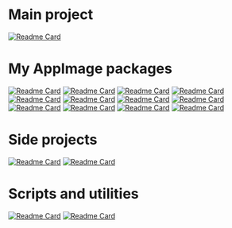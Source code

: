 
<!--
**ivan-hc/ivan-hc** is a ✨ _special_ ✨ repository because its `README.md` (this file) appears on your GitHub profile.

Here are some ideas to get you started:

- 🔭 I’m currently working on ...
- 🌱 I’m currently learning ...
- 👯 I’m looking to collaborate on ...
- 🤔 I’m looking for help with ...
- 💬 Ask me about ...
- 📫 How to reach me: ...
- 😄 Pronouns: ...
- ⚡ Fun fact: ...
-->
# Main project
[![Readme Card](https://github-readme-stats.vercel.app/api/pin/?username=ivan-hc&repo=AM-Application-Manager)](https://github.com/ivan-hc/AM-Application-Manager)

# My AppImage packages
[![Readme Card](https://github-readme-stats.vercel.app/api/pin/?username=ivan-hc&repo=Avidemux-unofficial-appimage)](https://github.com/ivan-hc/Avidemux-unofficial-appimage)
[![Readme Card](https://github-readme-stats.vercel.app/api/pin/?username=ivan-hc&repo=Celestia-appimage)](https://github.com/ivan-hc/Celestia-appimage)
[![Readme Card](https://github-readme-stats.vercel.app/api/pin/?username=ivan-hc&repo=Flatpak-installer-appimage)](https://github.com/ivan-hc/Flatpak-installer-appimage)
[![Readme Card](https://github-readme-stats.vercel.app/api/pin/?username=ivan-hc&repo=GIMP-appimage)](https://github.com/ivan-hc/GIMP-appimage)
[![Readme Card](https://github-readme-stats.vercel.app/api/pin/?username=ivan-hc&repo=Handbrake-appimage)](https://github.com/ivan-hc/Handbrake-appimage)
[![Readme Card](https://github-readme-stats.vercel.app/api/pin/?username=ivan-hc&repo=KDE-games-suite-appimage)](https://github.com/ivan-hc/KDE-games-suite-appimage)
[![Readme Card](https://github-readme-stats.vercel.app/api/pin/?username=ivan-hc&repo=KDE-utils-appimage)](https://github.com/ivan-hc/KDE-utils-appimage)
[![Readme Card](https://github-readme-stats.vercel.app/api/pin/?username=ivan-hc&repo=MPV-appimage)](https://github.com/ivan-hc/MPV-appimage)
[![Readme Card](https://github-readme-stats.vercel.app/api/pin/?username=ivan-hc&repo=ocenaudio-appimage)](https://github.com/ivan-hc/ocenaudio-appimage)
[![Readme Card](https://github-readme-stats.vercel.app/api/pin/?username=ivan-hc&repo=qbittorrent-appimage)](https://github.com/ivan-hc/qbittorrent-appimage)
[![Readme Card](https://github-readme-stats.vercel.app/api/pin/?username=ivan-hc&repo=Spotify-appimage)](https://github.com/ivan-hc/Spotify-appimage)
[![Readme Card](https://github-readme-stats.vercel.app/api/pin/?username=ivan-hc&repo=VLC-appimage)](https://github.com/ivan-hc/VLC-appimage)

# Side projects
[![Readme Card](https://github-readme-stats.vercel.app/api/pin/?username=ivan-hc&repo=Arch-Deployer)](https://github.com/ivan-hc/Arch-Deployer)
[![Readme Card](https://github-readme-stats.vercel.app/api/pin/?username=ivan-hc&repo=AppMan)](https://github.com/ivan-hc/AppMan)

# Scripts and utilities
[![Readme Card](https://github-readme-stats.vercel.app/api/pin/?username=ivan-hc&repo=Firefox-for-Linux-scripts)](https://github.com/ivan-hc/Firefox-for-Linux-scripts)
[![Readme Card](https://github-readme-stats.vercel.app/api/pin/?username=ivan-hc&repo=flatpak-install-action)](https://github.com/ivan-hc/flatpak-install-action)
